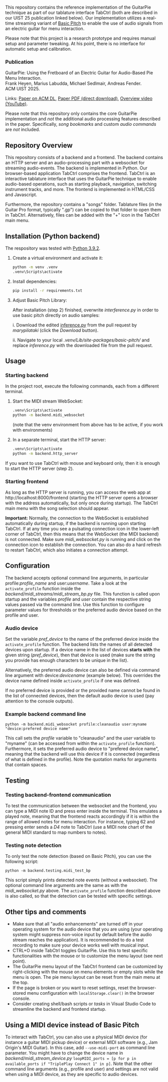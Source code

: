 This repository contains the reference implementation of the GuitarPie technique as part of our tablature interface TabCtrl (both are described in our UIST 25 publication linked below).
Our implementation utilizes a real-time streaming variant of [Basic Pitch](https://github.com/spotify/basic-pitch) to enable the use of audio signals from an electric guitar for menu interaction.

Please note that this project is a research prototype and requires manual setup and parameter tweaking.
At his point, there is no interface for automatic setup and calibration.


### Publication

GuitarPie: Using the Fretboard of an Electric Guitar for Audio-Based Pie Menu Interaction.<br />
Frank Heyen, Marius Labudda, Michael Sedlmair, Andreas Fender.<br />
ACM UIST 2025.

Links:  [Paper on ACM DL](https://dl.acm.org/doi/10.1145/3746059.3747799), [Paper PDF (direct download)](https://www.andreasfender.com/publications/PDFs/GuitarPie_authorgenerated.pdf), [Overview video (YouTube)](https://www.youtube.com/watch?v=ItJGNO-IQDw).

Please note that this repository only contains the core GuitarPie implementation and *not* the additional audio processing features described in the paper.
Specifically, _song bookmarks_ and custom _audio commands_ are *not* included.

## Repository Overview

This repository consists of a backend and a frontend.
The backend contains an HTTP server and an audio-processing part with a websocket for streaming audio-events.
The backend is implemented in Python.
Our browser-based application TabCtrl comprises the frontend.
TabCtrl is an interactive tablature interface that uses the GuitarPie technique to enable audio-based operations, such as starting playback, navigation, switching instrument tracks, and more.
The frontend is implemented in HTML/CSS and Javascript.

Furthermore, the repository contains a "songs" folder.
Tablature files (in the Guitar Pro format, typically ".gp") can be copied to that folder to open them in TabCtrl.
Alternatively, files can be added with the "+" icon in the TabCtrl main menu.

## Installation (Python backend)

The respository was tested with [Python 3.9.2](https://www.python.org/downloads/release/python-392/).

1. Create a virtual environment and activate it:

    ```sh
    python -m venv .venv
    .venv\Scripts\activate
    ```

2. Install dependencies:

    ```sh
    pip install -r requirements.txt
    ```

3. Adjust Basic Pitch Library:

    After installation (step 2) finished, overwrite _interference.py_ in order to use basic pitch directly on audio samples:

    i. Download the edited [inference.py](https://github.com/spotify/basic-pitch/blob/2492048b29ef1363f6566fed75b8add1a812c7b3/basic_pitch/inference.py) from the pull request by _marypilataki_ (click the _Download_ button).

    ii. Navigate to your local _.venv/Lib/site-packages/basic-pitch/_ and replace _inference.py_ with the downloaded file from the pull request.

## Usage

### Starting backend

In the project root, execute the following commands, each from a different terminal.

1. Start the MIDI stream WebSocket:

    ```sh
    .venv\Scripts\activate
    python -m backend.midi_websocket
    ```
    (note that the venv environment from above has to be active, if you work with environments)

2. In a separate terminal, start the HTTP server:

    ```sh
    .venv\Scripts\activate
    python -m backend.http_server
    ```

If you want to use TabCtrl with mouse and keyboard only, then it is enough to start the HTTP server (step 2).

### Starting frontend

As long as the HTTP server is running, you can access the web app at http://localhost:8000/frontend (starting the HTTP server opens a browser with the address automatically, but only once during startup).
The TabCtrl main menu with the song selection should appear.

**Important:** Normally, the connection to the WebSocket is established automatically during startup, if the backend is running upon starting TabCtrl.
If at any time you see a pulsating connection icon in the lower-left corner of TabCtrl, then this means that the WebSocket (the MIDI backend) is not connected.
Make sure _midi_websocket.py_ is running and click on the connection icon to establish the connection.
You can also do a hard refresh to restart TabCtrl, which also initiates a connection attempt.

## Configuration

The backend accepts optional command line arguments, in particular profile:_profile_name_ and user:_username_.
Take a look at the ```activate_profile``` function inside the _backend/midi_streams/midi_stream_bp.py_ file.
This function is called upon startup and the variables _profile_ and _user_ contain the respective string values passed via the command line.
Use this function to configure parameter values for thresholds or the preferred audio device based on the profile and user.

### Audio device

Set the variable _pref_device_ to the name of the preferred device inside the ```activate_profile``` function.
The backend lists the names of all detected devices upon startup.
If a device name in the list of devices **starts with** the given string (_pref_device_), then that device is used (make sure the string you provide has enough characters to be unique in the list).

Alternatively, the preferred audio device can also be defined via command line argument with device:_devicename_ (example below).
This overrides the device name defined inside ```activate_profile``` if one was defined.

If no preferred device is provided or the provided name cannot be found in the list of connected devices, then the default audio device is used (pay attention to the console outputs).

### Example backend command line

    python -m backend.midi_websocket profile:cleanaudio user:myname "device:prefered device name"

This call sets the _profile_ variable to "cleanaudio" and the _user_ variable to "myname" (can be accessed from within the ```activate_profile``` function).
Furthermore, it sets the preferred audio device to "prefered device name", meaning that the backend will use this device if it is connected (regardless of what is defined in the profile).
Note the quotation marks for arguments that contain spaces.

## Testing

### Testing backend-frontend communication

To test the communication between the websocket and the frontend, you can type a MIDI note ID and press enter inside the terminal.
This emulates a played note, meaning that the frontend reacts accordingly if it is within the range of allowed notes for menu interaction.
For instance, typing 62 and pressing enter sends a _D4_ note to TabCtrl (use a MIDI note chart of the general MIDI standard to map numbers to notes).

### Testing note detection

To only test the note detection (based on Basic Pitch), you can use the following script:

    python -m backend.testing.midi_test_bp

This script simply prints detected note events (without a websocket).
The optional command line arguments are the same as with the _midi_websocket.py_ above.
The ```activate_profile``` function described above is also called, so that the detection can be tested with specific settings.

## Other tips and comments

- Make sure that all "audio enhancements" are turned off in your operating system for the audio device that you are using (your operating system might suppress non-voice input by default before the audio stream reaches the application). It is recommended to do a test recording to make sure your device works well with musical input.
- CTRL+O inside TabCtrl toggles GuitarPie. Use this to test specific functionalities with the mouse or to customize the menu layout (see next point).
- The GuitarPie menu layout of the TabCtrl frontend can be customized by right-clicking with the mouse on menu elements or empty slots while the menu is open. The pie menu layout can be reset from the main menu at the top.
- If the page is broken or you want to reset settings, reset the browser-stored menu configuration with `localStorage.clear()` in the browser console.
- Consider creating shell/bash scripts or *tasks* in Visual Studio Code to streamline the backend and frontend startup.

## Using a MIDI device instead of Basic Pitch

To interact with TabCtrl, you can also use a physical MIDI device (for instance a guitar MIDI pickup device) or external MIDI software (e.g., Jam Origin's MIDI Guitar).
In this case, add `--use-midi-port` as command line parameter.
You might have to change the device name in _backend/midi_stream_device.py_
`loopMIDI_ports = [p for p in available_ports if "TriplePlay Connect 1" in p]`.
Note that the other command line arguments (e.g., profile and user) and settings are not valid when using a MIDI device, as they are specific to audio devices.
